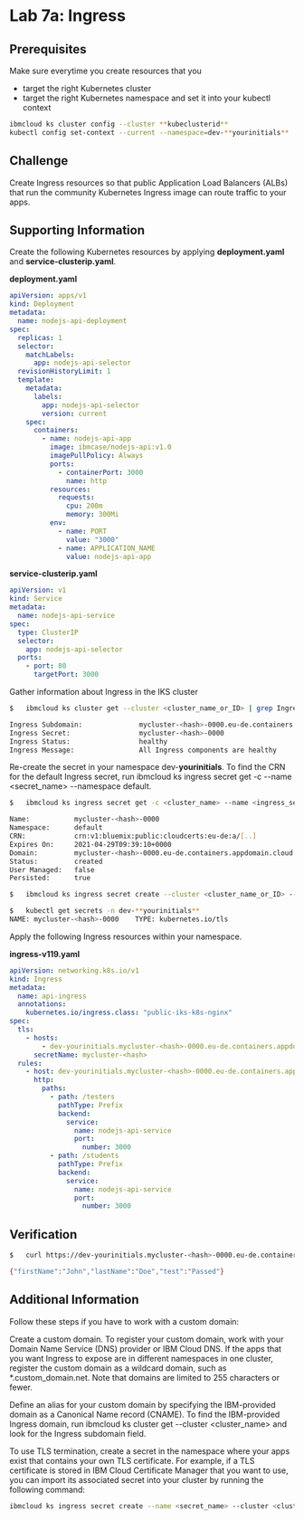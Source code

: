 # Lab 7a: Ingress

## Prerequisites

Make sure everytime you create resources that you

- target the right Kubernetes cluster
- target the right Kubernetes namespace and set it into your kubectl context

```bash
ibmcloud ks cluster config --cluster **kubeclusterid**
kubectl config set-context --current --namespace=dev-**yourinitials**
```

## Challenge

Create Ingress resources so that public Application Load Balancers (ALBs) that run the community Kubernetes Ingress image can route traffic to your apps.

## Supporting Information

Create the following Kubernetes resources by applying **deployment.yaml** and **service-clusterip.yaml**.

**deployment.yaml**

```yaml
apiVersion: apps/v1
kind: Deployment
metadata:
  name: nodejs-api-deployment
spec:
  replicas: 1
  selector:
    matchLabels:
      app: nodejs-api-selector
  revisionHistoryLimit: 1
  template:
    metadata:
      labels:
        app: nodejs-api-selector
        version: current
    spec:
      containers:
        - name: nodejs-api-app
          image: ibmcase/nodejs-api:v1.0
          imagePullPolicy: Always
          ports:
            - containerPort: 3000
              name: http
          resources:
            requests:
              cpu: 200m
              memory: 300Mi
          env:
            - name: PORT
              value: "3000"
            - name: APPLICATION_NAME
              value: nodejs-api-app
```

**service-clusterip.yaml**

```yaml
apiVersion: v1
kind: Service
metadata:
  name: nodejs-api-service
spec:
  type: ClusterIP
  selector:
    app: nodejs-api-selector
  ports:
    - port: 80
      targetPort: 3000
```

Gather information about Ingress in the IKS cluster

```bash
$   ibmcloud ks cluster get --cluster <cluster_name_or_ID> | grep Ingress

Ingress Subdomain:              mycluster-<hash>-0000.eu-de.containers.appdomain.cloud
Ingress Secret:                 mycluster-<hash>-0000
Ingress Status:                 healthy
Ingress Message:                All Ingress components are healthy
```

Re-create the secret in your namespace dev-**yourinitials**. To find the CRN for the default Ingress secret, run ibmcloud ks ingress secret get -c <cluster> --name <secret_name> --namespace default.

```bash
$   ibmcloud ks ingress secret get -c <cluster_name> --name <ingress_secret_name> --namespace default

Name:           mycluster-<hash>-0000
Namespace:      default
CRN:            crn:v1:bluemix:public:cloudcerts:eu-de:a/[..]
Expires On:     2021-04-29T09:39:10+0000
Domain:         mycluster-<hash>-0000.eu-de.containers.appdomain.cloud
Status:         created
User Managed:   false
Persisted:      true
```

```bash
$   ibmcloud ks ingress secret create --cluster <cluster_name_or_ID> --cert-crn <CRN> --name <ingress_secret_name> --namespace dev-**yourinitials**

$   kubectl get secrets -n dev-**yourinitials**
NAME: mycluster-<hash>-0000    TYPE: kubernetes.io/tls
```

Apply the following Ingress resources within your namespace.

**ingress-v119.yaml**

```yaml
apiVersion: networking.k8s.io/v1
kind: Ingress
metadata:
  name: api-ingress
  annotations:
    kubernetes.io/ingress.class: "public-iks-k8s-nginx"
spec:
  tls:
    - hosts:
        - dev-yourinitials.mycluster-<hash>-0000.eu-de.containers.appdomain.cloud
      secretName: mycluster-<hash>
  rules:
    - host: dev-yourinitials.mycluster-<hash>-0000.eu-de.containers.appdomain.cloud
      http:
        paths:
          - path: /testers
            pathType: Prefix
            backend:
              service:
                name: nodejs-api-service
                port:
                  number: 3000
          - path: /students
            pathType: Prefix
            backend:
              service:
                name: nodejs-api-service
                port:
                  number: 3000
```

## Verification

```bash
$   curl https://dev-yourinitials.mycluster-<hash>-0000.eu-de.containers.appdomain.cloud/testers

{"firstName":"John","lastName":"Doe","test":"Passed"}
```

## Additional Information

Follow these steps if you have to work with a custom domain:

Create a custom domain. To register your custom domain, work with your Domain Name Service (DNS) provider or IBM Cloud DNS. If the apps that you want Ingress to expose are in different namespaces in one cluster, register the custom domain as a wildcard domain, such as \*.custom_domain.net. Note that domains are limited to 255 characters or fewer.

Define an alias for your custom domain by specifying the IBM-provided domain as a Canonical Name record (CNAME). To find the IBM-provided Ingress domain, run ibmcloud ks cluster get --cluster <cluster_name> and look for the Ingress subdomain field.

To use TLS termination, create a secret in the namespace where your apps exist that contains your own TLS certificate. For example, if a TLS certificate is stored in IBM Cloud Certificate Manager that you want to use, you can import its associated secret into your cluster by running the following command:

```bash
ibmcloud ks ingress secret create --name <secret_name> --cluster <cluster_name_or_ID> --cert-crn <certificate_crn> [--namespace <namespace>]
```
